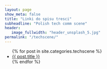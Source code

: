 ```yaml
---
layout: page
show_meta: false
title: "Linki do spisu tresci"
subheadline: "Polish tech comm scene"
header:
   image_fullwidth: "header_unsplash_5.jpg"
permalink: "/techscene/"
---
```

<ul>
    {% for post in site.categories.techscene %}
    <li><a href="{{ site.url }}{{ site.baseurl }}{{ post.url }}">{{ post.title }}</a></li>
    {% endfor %}
</ul>